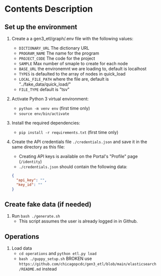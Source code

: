 # Contents Description

## Set up the environment
1. Create a a gen3_etl/graph/.env file with the following values:
    - `DICTIONARY_URL` The dictionary URL
    - `PROGRAM_NAME` The name for the program
    - `PROJECT_CODE` The code for the project
    - `SAMPLE` Max number of smaple to create for each node 
    - `BASE_URL` the environemnt we are loading to, default is localhost
    - `TYPES` is defaulted to the array of nodes in quick_load 
    - `LOCAL_FILE_PATH` where the file are, default is "../fake_data/quick_load/"
    - `FILE_TYPE` default is "tsv"
2. Activate Python 3 virtual environment:
   - `python -m venv env` (first time only)
   - `source env/bin/activate`
3. Install the required dependencies:
   - `pip install -r requirements.txt` (first time only)
4. Create the API credentials file `./credentials.json` and save it in the same directory as this file:
   - Creating API keys is available on the Portal's "Profile" page (`/identity`)
   - `./credentials.json` should contain the following data:

    ```json
    {
      "api_key": "",
      "key_id": ""
    }
    ```

## Create fake data (if needed)
1. Run `bash ./generate.sh`
    - This script assumes the user is already logged in in Github.

## Operations
1. Load data
    - `cd operations` and `python etl.py load`
    - `bash ./guppy_setup.sh` BROKEN use `https://github.com/chicagopcdc/gen3_etl/blob/main/elasticsearch/README.md` instead






    


<!-- if running towards localhost set this env variable
REQUESTS_CA_BUNDLE={path/to/compose/} + /Secrets/TLS/ca.pem -->
